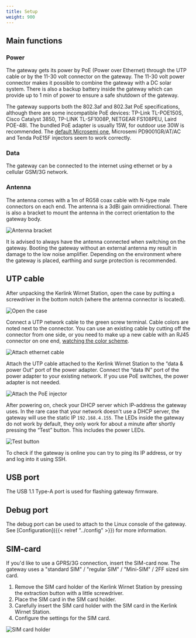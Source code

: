 ```yaml
---
title: Setup
weight: 900
---
```


## Main functions

### Power

The gateway gets its power by PoE (Power over Ethernet) through the UTP cable or by the 11-30 volt connector on the gateway. The 11-30 volt power connector makes it possible to combine the gateway with a DC solar system. There is also a backup battery inside the gateway which can provide up to 1 min of power to ensure a safe shutdown of the gateway.

The gateway supports both the 802.3af and 802.3at PoE specifications, although there are some incompatible PoE devices: TP-Link TL-POE150S, Cisco Catalyst 3850, TP-LINK TL-SF1008P, NETGEAR FS108PEU, Laird POE-48I. The bundled PoE adapter is usually 15W, for outdoor use 30W is recommended. The [default Microsemi one](https://www.microsemi.com/product-directory/single-port-non-rackmount-midspans/3931-pd-3501g-ac), Microsemi PD9001GR/AT/AC and Tenda PoE15F injectors seem to work correctly.

### Data

The gateway can be connected to the internet using ethernet or by a cellular GSM/3G network.

### Antenna

The antenna comes with a 1m of RG58 coax cable with N-type male connectors on each end. The antenna is a 3dBi gain omnidirectional. There is also a bracket to mount the antenna in the correct orientation to the gateway body.

![Antenna bracket](../kerlink-antenna.jpg)

It is advised to always have the antenna connected when switching on the gateway. Booting the gateway without an external antenna my result in damage to the low noise amplifier. Depending on the environment where the gateway is placed, earthing and surge protection is recommended.

## UTP cable

After unpacking the Kerlink Wirnet Station, open the case by putting a screwdriver in the bottom notch (where the antenna connector is located).

![Open the case](../utp-1.jpg)

Connect a UTP network cable to the green screw terminal. Cable colors are noted next to the connector. You can use an existing cable by cutting off the connector from one side, or you need to make up a new cable with an RJ45 connector on one end, [watching the color scheme](https://en.wikipedia.org/wiki/TIA/EIA-568).

![Attach ethernet cable](../kerlink-ethernet-connection.jpg)

Attach the UTP cable attached to the Kerlink Wirnet Station to the “data & power Out” port of the power adapter. Connect the “data IN” port of the power adapter to your existing network. If you use PoE switches, the power adapter is not needed.

![Attach the PoE injector](../utp-2.jpg)

After powering on, check your DHCP server which IP-address the gateway uses. In the rare case that your network doesn't use a DHCP server, the gateway will use the static IP `192.168.4.155`. The LEDs inside the gateway do not work by default, they only work for about a minute after shortly pressing the “Test” button. This includes the power LEDs.

![Test button](../utp-3.jpg)

To check if the gateway is online you can try to ping its IP address, or try and log into it using SSH.

## USB port

The USB 1.1 Type-A port is used for flashing gateway firmware.

## Debug port

The debug port can be used to attach to the Linux console of the gateway. See [Configuration]({{< relref "../config" >}}) for more information.

## SIM-card

If you'd like to use a GPRS/3G connection, insert the SIM-card now. The gateway uses a "standard SIM" / "regular SIM" / "Mini-SIM" / 2FF sized sim card.

1. Remove the SIM card holder of the Kerlink Wirnet Station by pressing the extraction button with a little screwdriver.
2. Place the SIM card in the SIM card holder.
3. Carefully insert the SIM card holder with the SIM card in the Kerlink Wirnet Station.
4. Configure the settings for the SIM card.

![SIM card holder](../sim.png)
